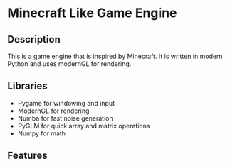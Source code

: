# Minecraft Like Game Engine

## Description

This is a game engine that is inspired by Minecraft. It is written in modern Python and uses
modernGL for rendering.

## Libraries

- Pygame for windowing and input
- ModernGL for rendering
- Numba for fast noise generation
- PyGLM for quick array and matrix operations
- Numpy for math

## Features
